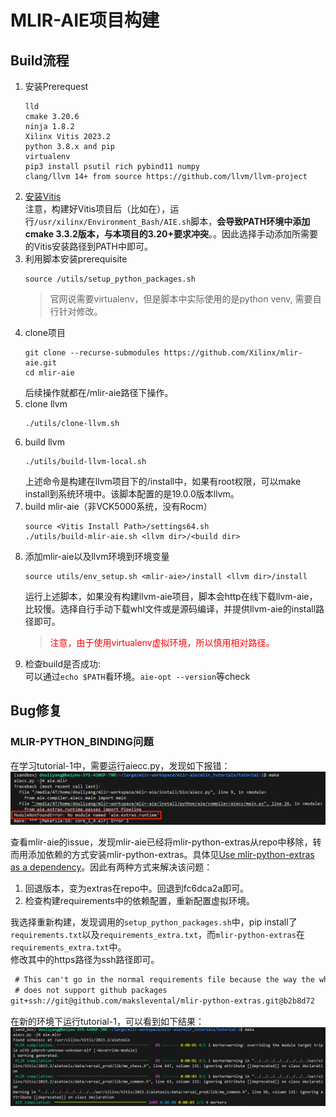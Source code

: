 # MLIR-AIE项目构建  
## Build流程
1. 安装Prerequest
    ```shell
    lld
    cmake 3.20.6
    ninja 1.8.2
    Xilinx Vitis 2023.2
    python 3.8.x and pip
    virtualenv
    pip3 install psutil rich pybind11 numpy
    clang/llvm 14+ from source https://github.com/llvm/llvm-project 
    ```  
2. [安装Vitis](../../../EDA/Vitis/build.md)    
    注意，构建好Vitis项目后（比如在），运行`/usr/xilinx/Environment_Bash/AIE.sh`脚本，**会导致PATH环境中添加cmake 3.3.2版本，与本项目的3.20+要求冲突**。。因此选择手动添加所需要的Vitis安装路径到PATH中即可。
3.  利用脚本安装prerequisite  
    ```shell
    source /utils/setup_python_packages.sh
    ```  
    > 官网说需要virtualenv，但是脚本中实际使用的是python venv, 需要自行针对修改。
4. clone项目   
    ```shell
    git clone --recurse-submodules https://github.com/Xilinx/mlir-aie.git
    cd mlir-aie
    ```     
    后续操作就都在/mlir-aie路径下操作。 
5. clone llvm
    ```shell  
    ./utils/clone-llvm.sh
    ```
6. build llvm  
    ```shell  
    ./utils/build-llvm-local.sh
    ``` 
    上述命令是构建在llvm项目下的/install中，如果有root权限，可以make install到系统环境中。该脚本配置的是19.0.0版本llvm。
7. build mlir-aie（非VCK5000系统，没有Rocm）  
    ```shell    
    source <Vitis Install Path>/settings64.sh
    ./utils/build-mlir-aie.sh <llvm dir>/<build dir>
    ```   
8. 添加mlir-aie以及llvm环境到环境变量  
    ```shell
    source utils/env_setup.sh <mlir-aie>/install <llvm dir>/install
    ```  
    运行上述脚本，如果没有构建llvm-aie项目，脚本会http在线下载llvm-aie，比较慢。选择自行手动下载whl文件或是源码编译，并提供llvm-aie的install路径即可。  
    > <font color = red>注意，由于使用virtualenv虚拟环境，所以慎用相对路径。</font>  
9. 检查build是否成功:  
    可以通过`echo $PATH`看环境。`aie-opt --version`等check

## Bug修复  
### MLIR-PYTHON_BINDING问题  
在学习tutorial-1中，需要运行aiecc.py，发现如下报错：  
![](../../../png/pythonbind-error.png)

查看mlir-aie的issue，发现mlir-aie已经将mlir-python-extras从repo中移除，转而用添加依赖的方式安装mlir-python-extras。具体见[Use mlir-python-extras as a dependency](https://github.com/Xilinx/mlir-aie/pull/1828)。因此有两种方式来解决该问题：  
1. 回退版本，变为extras在repo中。回退到fc6dca2a即可。  
2. 检查构建requirements中的依赖配置，重新配置虚拟环境。  

我选择重新构建，发现调用的`setup_python_packages.sh`中，pip install了`requirements.txt`以及`requirements_extra.txt`，而`mlir-python-extras`在`requirements_extra.txt`中。  
修改其中的https路径为ssh路径即可。  
```txt   
 # This can't go in the normal requirements file because the way the wheels build parses requirements.txt
 # does not support github packages
git+ssh://git@github.com/makslevental/mlir-python-extras.git@b2b8d72
```   

在新的环境下运行tutorial-1，可以看到如下结果：    
![](../../../png/mlir-fix1.png)

